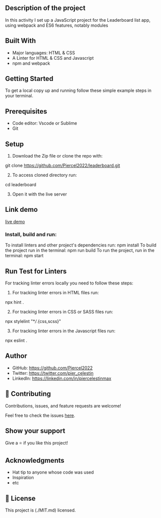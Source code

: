 ## Description of the project
In this activity I set up a JavaScript project for the Leaderboard list app, using webpack and ES6 features, notably modules

## Built With

- Major languages: HTML & CSS
- A Linter for HTML & CSS and Javascript
- npm and webpack


## Getting Started

To get a local copy up and running follow these simple example steps in your terminal.
## Prerequisites
- Code editor: Vscode or Sublime
- Git

## Setup 

1. Download the Zip file or clone the repo with:

git clone https://github.com/Piercel2022/leaderboard.git

2. To access cloned directory run:

cd leaderboard

3. Open it with the live server


## Link demo
[live demo](https://piercel2022.github.io/leaderboard)

### Install, build and run: 
To install linters and other project's dependencies run: npm install
To build the project run in the terminal: npm run build
To run the project, run in the terminal: npm start

## Run Test for Linters
For tracking linter errors locally you need to follow these steps:

1. For tracking linter errors in HTML files run:

npx hint .

2. For tracking linter errors in CSS or SASS files run:

npx stylelint "\*_/_.{css,scss}"

3. For tracking linter errors in the Javascript files run:

npx eslint .


## Author

- GitHub: https://github.com/Piercel2022
- Twitter: https://twitter.com/pier_celestin
- LinkedIn: https://linkedin.com/in/piercelestinmax


## 🤝 Contributing

Contributions, issues, and feature requests are welcome!

Feel free to check the issues [here](https://github.com/Piercel2022/leaderboard/issues).

## Show your support

Give a ⭐️ if you like this project!

## Acknowledgments

- Hat tip to anyone whose code was used
- Inspiration
- etc

## 📝 License

This project is (./MIT.md) licensed.
